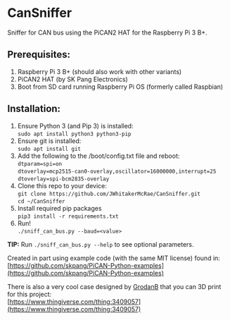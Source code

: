 # CanSniffer
Sniffer for CAN bus using the PiCAN2 HAT for the Raspberry Pi 3 B+.

## Prerequisites:
1. Raspberry Pi 3 B+ (should also work with other variants)
1. PiCAN2 HAT (by SK Pang Electronics)
1. Boot from SD card running Raspberry Pi OS (formerly called Raspbian)

## Installation:
1. Ensure Python 3 (and Pip 3) is installed:  
	`sudo apt install python3 python3-pip`
1. Ensure git is installed:  
	`sudo apt install git`
1. Add the following to the /boot/config.txt file and reboot:  
	`dtparam=spi=on`  
	`dtoverlay=mcp2515-can0-overlay,oscillator=16000000,interrupt=25`  
	`dtoverlay=spi-bcm2835-overlay`
1. Clone this repo to your device:  
	`git clone https://github.com/JWhitakerMcRae/CanSniffer.git`  
	`cd ~/CanSniffer`
1. Install required pip packages  
	`pip3 install -r requirements.txt`
1. Run!    
	`./sniff_can_bus.py --baud=<value>`

**TIP:** Run `./sniff_can_bus.py --help` to see optional parameters.

Created in part using example code (with the same MIT license) found in:  
[https://github.com/skpang/PiCAN-Python-examples](https://github.com/skpang/PiCAN-Python-examples)

There is also a very cool case designed by [GrodanB](https://www.thingiverse.com/grodanb/designs) that you can 3D print for this project:  
[https://www.thingiverse.com/thing:3409057](https://www.thingiverse.com/thing:3409057)
